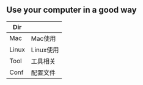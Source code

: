 ## Use your computer in a good way

| Dir   |           |
| ----- | --------- |
| Mac   | Mac使用   |
| Linux | Linux使用 |
| Tool  | 工具相关  |
| Conf  | 配置文件  |

